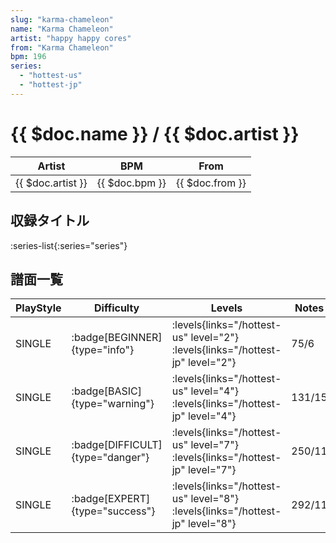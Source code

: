```yaml
---
slug: "karma-chameleon"
name: "Karma Chameleon"
artist: "happy happy cores"
from: "Karma Chameleon"
bpm: 196
series:
  - "hottest-us"
  - "hottest-jp"
---
```


# {{ $doc.name }} / {{ $doc.artist }}

|Artist|BPM|From|
|------|---|----|
|{{ $doc.artist }}|{{ $doc.bpm }}|{{ $doc.from }}|

## 収録タイトル

:series-list{:series="series"}

## 譜面一覧

|PlayStyle|Difficulty|Levels|Notes|Movie|
|---------|----------|------|-----|-----|
|SINGLE| :badge[BEGINNER]{type="info"}| :levels{links="/hottest-us" level="2"} :levels{links="/hottest-jp" level="2"}|75/6||
|SINGLE| :badge[BASIC]{type="warning"}| :levels{links="/hottest-us" level="4"} :levels{links="/hottest-jp" level="4"}|131/15||
|SINGLE| :badge[DIFFICULT]{type="danger"}| :levels{links="/hottest-us" level="7"} :levels{links="/hottest-jp" level="7"}|250/11||
|SINGLE| :badge[EXPERT]{type="success"}| :levels{links="/hottest-us" level="8"} :levels{links="/hottest-jp" level="8"}|292/11||
